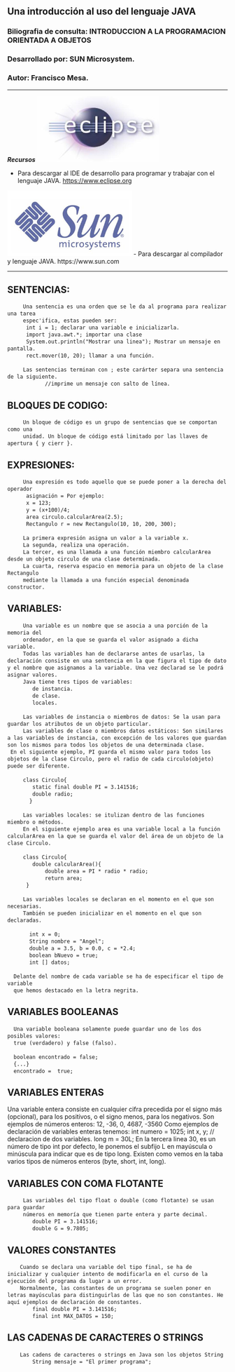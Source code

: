 ## Una introducción al uso del lenguaje JAVA

### Biliografia de consulta: INTRODUCCION A LA PROGRAMACION ORIENTADA A OBJETOS

### Desarrollado por: SUN Microsystem.

### Autor: Francisco Mesa.

---
***Recursos***
<img src="/img/eclipse.jpg" height="150">

- Para descargar al IDE de desarrollo para programar y trabajar con el lenguaje JAVA.
            https://www.eclipse.org


<img src="/img/sun.jpg" height="150">
- Para descargar al compilador y lenguaje JAVA.
            https://www.sun.com


---

## SENTENCIAS:

    	 Una sentencia es una orden que se le da al programa para realizar una tarea
    	 espec'ifica, estas pueden ser:
    	  int i = 1; declarar una variable e inicializarla.
    	  import java.awt.*; importar una clase
    	  System.out.println("Mostrar una linea"); Mostrar un mensaje en pantalla.
    	  rect.mover(10, 20); llamar a una función.

    	 Las sentencias terminan con ; este carárter separa una sentencia de la siguiente.
    	 		//imprime un mensaje con salto de línea.


## BLOQUES DE CODIGO:

    	 Un bloque de código es un grupo de sentencias que se comportan como una
    	 unidad. Un bloque de código está limitado por las llaves de apertura { y cierr }.



## EXPRESIONES:

    	 Una expresión es todo aquello que se puede poner a la derecha del operador
    	  asignación = Por ejemplo:
    	  x = 123;
    	  y = (x+100)/4;
    	  area circulo.calcularArea(2.5);
    	  Rectangulo r = new Rectangulo(10, 10, 200, 300);

    	 La primera expresión asigna un valor a la variable x.
    	 La segunda, realiza una operación.
    	 La tercer, es una llamada a una función miembro calcularArea desde un objeto circulo de una clase determinada.
    	 La cuarta, reserva espacio en memoria para un objeto de la clase Rectangulo
    	 mediante la llamada a una función especial denominada constructor.


## VARIABLES:

    	 Una variable es un nombre que se asocia a una porción de la memoria del
    	 ordenador, en la que se guarda el valor asignado a dicha variable.
    	 Todas las variables han de declararse antes de usarlas, la declaración consiste en una sentencia en la que figura el tipo de dato y el nombre que asignamos a la variable. Una vez declarad se le podrá asignar valores.
    	 Java tiene tres tipos de variables:
    	  	de instancia.
    	  	de clase.
    	  	locales.

    	 Las variables de instancia o miembros de datos: Se la usan para guardar los atributos de un objeto particular.
    	 Las variables de clase o miembros datos estáticos: Son similares a las variables de instancia, con excepción de los valores que guardan son los mismos para todos los objetos de una determinada clase.
     En el siguiente ejemplo, PI guarda el mismo valor para todos los objetos de la clase Circulo, pero el radio de cada circulo(objeto) puede ser diferente.

    	 class Circulo{
    	   	static final double PI = 3.141516;
    	   	double radio;
    	   }

    	 Las variables locales: se itulizan dentro de las funciones miembro o métodos.
    	 En el siguiente ejemplo area es una variable local a la función calcularArea en la que se guarda el valor del área de un objeto de la clase Circulo.

    	 class Circulo{
    	  	double calcularArea(){
    	  		double area = PI * radio * radio;
    	  		return area;
    	  }

    	 Las variables locales se declaran en el momento en el que son necesarias.
    	 También se pueden inicializar en el momento en el que son declaradas.

    	   int x = 0;
    	   String nombre = "Angel";
    	   double a = 3.5, b = 0.0, c = *2.4;
    	   boolean bNuevo = true;
    	   int [] datos;

      Delante del nombre de cada variable se ha de especificar el tipo de variable
      que hemos destacado en la letra negrita.


## VARIABLES BOOLEANAS

      Una variable booleana solamente puede guardar uno de los dos posibles valores:
      true (verdadero) y false (falso).

      boolean encontrado = false;
      {...}
      encontrado =  true;


## VARIABLES ENTERAS

Una variable entera consiste en cualquier cifra precedida por el signo más
(opcional), para los positivos, o el signo menos, para los negativos.
Son ejemplos de números enteros:
12, -36, 0, 4687, -3560
Como ejemplos de declaración de variables enteras tenemos:
int numero = 1025;
int x, y; // declaracion de dos variables.
long m = 30L;
En la tercera linea 30, es un número de tipo int por defecto, le ponemos el subfijo L en mayúscula o minúscula para indicar que es de tipo long.
Existen como vemos en la taba varios tipos de números enteros (byte, short, int, long).

## VARIABLES CON COMA FLOTANTE

    	 Las variables del tipo float o double (como flotante) se usan para guardar
    	 números en memoría que tienen parte entera y parte decimal.
    	  	double PI = 3.141516;
    	  	double G = 9.7805;


## VALORES CONSTANTES

    	Cuando se declara una variable del tipo final, se ha de inicializar y cualquier intento de modificarla en el curso de la ejecución del programa da lugar a un error.
    	Normalmente, las constantes de un programa se suelen poner en letras mayúsculas para distinguirlas de las que no son constantes. He aquí ejemplos de declaración de constantes.
    	   	final double PI = 3.141516;
    	   	final int MAX_DATOS = 150;


## LAS CADENAS DE CARACTERES O STRINGS

    	Las cadens de caracteres o strings en Java son los objetos String
    	  	String mensaje = "El primer programa";



